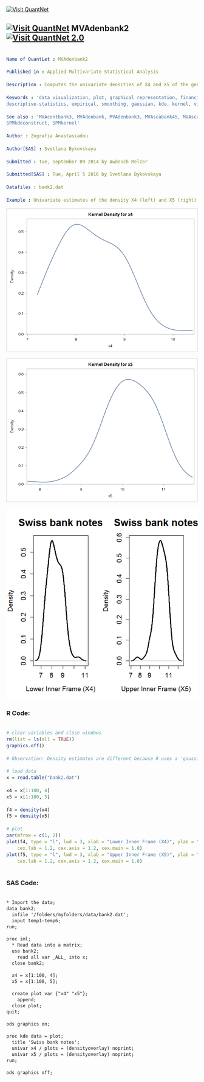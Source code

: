 
[<img src="https://github.com/QuantLet/Styleguide-and-FAQ/blob/master/pictures/banner.png" width="888" alt="Visit QuantNet">](http://quantlet.de/)

## [<img src="https://github.com/QuantLet/Styleguide-and-FAQ/blob/master/pictures/qloqo.png" alt="Visit QuantNet">](http://quantlet.de/) **MVAdenbank2** [<img src="https://github.com/QuantLet/Styleguide-and-FAQ/blob/master/pictures/QN2.png" width="60" alt="Visit QuantNet 2.0">](http://quantlet.de/)

```yaml

Name of QuantLet : MVAdenbank2

Published in : Applied Multivariate Statistical Analysis

Description : Computes the univariate densities of X4 and X5 of the genuine Swiss bank notes.

Keywords : 'data visualization, plot, graphical representation, financial, density, descriptive,
descriptive-statistics, empirical, smoothing, gaussian, kde, kernel, visualization, sas'

See also : 'MVAcontbank3, MVAdenbank, MVAdenbank3, MVAscabank45, MVAscabank456, SPMdenepatri,
SPMkdeconstruct, SPMkernel'

Author : Zografia Anastasiadou

Author[SAS] : Svetlana Bykovskaya

Submitted : Tue, September 09 2014 by Awdesch Melzer

Submitted[SAS] : Tue, April 5 2016 by Svetlana Bykovskaya

Datafiles : bank2.dat

Example : Univariate estimates of the density X4 (left) and X5 (right) of the bank notes.

```

![Picture1](MVAdenbank2-1_sas.png)

![Picture2](MVAdenbank2-2_sas.png)

![Picture3](MVAdenbank2_1.png)


### R Code:
```r

# clear variables and close windows
rm(list = ls(all = TRUE))
graphics.off()

# Observation: Density estimates are different because R uses a 'gaussian' kernel as default, whereas Xplore uses a Quartic Kernel.

# load data
x = read.table("bank2.dat")

x4 = x[1:100, 4]
x5 = x[1:100, 5]

f4 = density(x4)
f5 = density(x5)

# plot
par(mfrow = c(1, 2))
plot(f4, type = "l", lwd = 3, xlab = "Lower Inner Frame (X4)", ylab = "Density", main = "Swiss bank notes", 
    cex.lab = 1.2, cex.axis = 1.2, cex.main = 1.8)
plot(f5, type = "l", lwd = 3, xlab = "Upper Inner Frame (X5)", ylab = "Density", main = "Swiss bank notes", 
    cex.lab = 1.2, cex.axis = 1.2, cex.main = 1.8)
	
```

### SAS Code:
```sas

* Import the data;
data bank2;
  infile '/folders/myfolders/data/bank2.dat';
  input temp1-temp6;
run;

proc iml;
  * Read data into a matrix;
  use bank2;
    read all var _ALL_ into x; 
  close bank2;
  
  x4 = x[1:100, 4];
  x5 = x[1:100, 5];
  
  create plot var {"x4" "x5"};
    append;
  close plot;
quit;

ods graphics on;

proc kde data = plot;
  title 'Swiss bank notes';
  univar x4 / plots = (densityoverlay) noprint;
  univar x5 / plots = (densityoverlay) noprint;
run;

ods graphics off;

```
